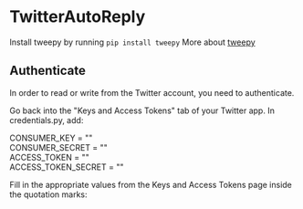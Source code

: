 # TwitterAutoReply

Install tweepy by running `pip install tweepy`
More about [tweepy](http://www.tweepy.org/)

## Authenticate
In order to read or write from the Twitter account, you need to authenticate.

Go back into the "Keys and Access Tokens" tab of your Twitter app. In credentials.py, add:

CONSUMER_KEY = ""  
CONSUMER_SECRET = ""  
ACCESS_TOKEN = ""  
ACCESS_TOKEN_SECRET = ""  

Fill in the appropriate values from the Keys and Access Tokens page inside the quotation marks:

